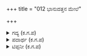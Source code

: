 +++
title = "012 ಭಾನುದತ್ತನ ಮೇಲೆ"

+++

<details><summary>ಗದ್ಯ (ಕ.ಗ.ಪ) </summary>

12. ಕೃಷ್ಣ, ಭಾನುದತ್ತನ ಶವದ ಮೇಲೆ ಹೊರಳುತ್ತಿರುವ ಹೆಂಗಸರನ್ನು ನೋಡು. ದುಶ್ಶಾಸನನೇ ಮೊದಲಾದ ನನ್ನ ಮಕ್ಕಳನ್ನು ನೋಡು ಈ ಕಡೆಯಲ್ಲಿದ್ದಾರೆ. ನನ್ನ ಸೊಸೆಯಂದಿರಿಗಾದ ನಷ್ಟವನ್ನು ಏನೆಂದು ಹೇಳಲಿ. ಮಾದ್ರೇಶನಾದ ಶಲ್ಯನ ಹೆಂಡಂದಿರು ಏನು ಅಧರ್ಮವನ್ನು ಆಲೋಚಿಸಿದ್ದರು - ಎಂದು ಗಾಂಧಾರಿ ದುಃಖಿಸಿದಳು.
</details>

<details><summary>ಪದಾರ್ಥ (ಕ.ಗ.ಪ) </summary>

ಮಾನಿನಿಯರು-ಮಹಿಳೆಯರು, ಹೆಂಡಿರು, ಮತ್ಸೂನುಗಳ-ನನ್ನ ಮಕ್ಕಳನ್ನು,
</details>

<details><summary>ಟಿಪ್ಪನೀ (ಕ.ಗ.ಪ) </summary>

1) ಭಾನುದತ್ತ-ಗಾಂಧಾರ ರಾಜನಾದ ಸುಬಲನ ಮಗ. ಶಕುನಿಯ ಸಹೋದರ. ಹದಿನಾಲ್ಕನೆಯ ದಿನದ ರಾತ್ರಿ ಯುದ್ಧದಲ್ಲಿ ಭೀಮನಿಂದ ಮಡಿದ.
</details>
